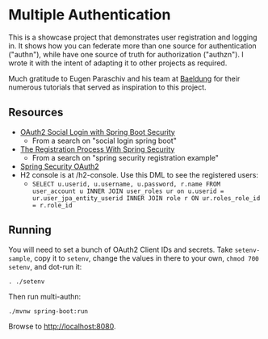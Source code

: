 # Multiple Authentication

This is a showcase project that demonstrates user registration and logging in. It shows how you can federate more than one source for authentication ("authn"), while have one source of truth for authorization ("authzn"). I wrote it with the intent of adapting it to other projects as required.

Much gratitude to Eugen Paraschiv and his team at [Baeldung](https://www.baeldung.com/) for their numerous tutorials that served as inspiration to this project.

## Resources

* [OAuth2 Social Login with Spring Boot Security](https://howtodoinjava.com/spring-security/oauth2-login-with-spring-boot-security/)
  * From a search on "social login spring boot"
* [The Registration Process With Spring Security](https://www.baeldung.com/registration-with-spring-mvc-and-spring-security)
  * From a search on "spring security registration example"
* [Spring Security OAuth2](https://docs.spring.io/spring-security/reference/servlet/oauth2/index.html)
* H2 console is at /h2-console. Use this DML to see the registered users:
  * `SELECT u.userid, u.username, u.password, r.name FROM user_account u INNER JOIN user_roles ur on u.userid = ur.user_jpa_entity_userid INNER JOIN role r ON ur.roles_role_id = r.role_id`

## Running

You will need to set a bunch of OAuth2 Client IDs and secrets. Take `setenv-sample`, copy it to `setenv`, change the values in there to your own, `chmod 700 setenv`, and dot-run it:

```. ./setenv```

Then run multi-authn:

```./mvnw spring-boot:run```

Browse to [http://localhost:8080](http://localhost:8080).